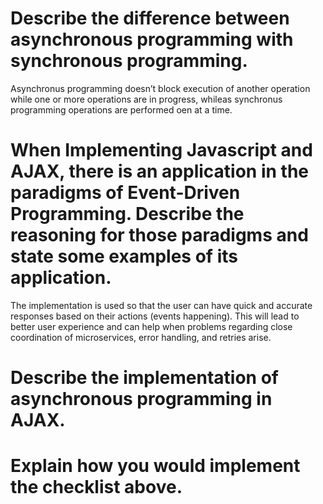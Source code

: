 # Describe the difference between asynchronous programming with synchronous programming.
Asynchronus programming doesn’t block execution of another operation while one or more operations are in progress, whileas synchronus programming operations are performed oen at a time.

# When Implementing Javascript and AJAX, there is an application in the paradigms of Event-Driven Programming. Describe the reasoning for those paradigms and state some examples of its application.
The implementation is used so that the user can have quick and accurate responses based on their actions (events happening). This will lead to better user experience and can help when problems regarding close coordination of microservices, error handling, and retries arise.

# Describe the implementation of asynchronous programming in AJAX.


# Explain how you would implement the checklist above.
